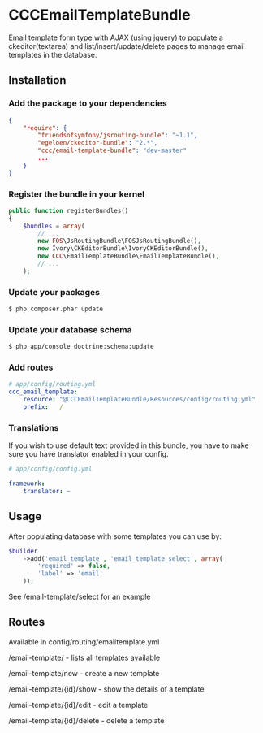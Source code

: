 CCCEmailTemplateBundle
===================

Email template form type with AJAX (using jquery) to populate a ckeditor(textarea) and list/insert/update/delete pages 
to manage email templates in the database.

Installation
------------

### Add the package to your dependencies

``` json
{
    "require": {
        "friendsofsymfony/jsrouting-bundle": "~1.1",
        "egeloen/ckeditor-bundle": "2.*",
        "ccc/email-template-bundle": "dev-master"
        ...
    }
}
```

### Register the bundle in your kernel

``` php
public function registerBundles()
{
    $bundles = array(
        // ...
        new FOS\JsRoutingBundle\FOSJsRoutingBundle(),
        new Ivory\CKEditorBundle\IvoryCKEditorBundle(),
        new CCC\EmailTemplateBundle\EmailTemplateBundle(),
        // ...
    );
```

### Update your packages

``` bash
$ php composer.phar update
```

### Update your database schema

``` bash
$ php app/console doctrine:schema:update
```

### Add routes

``` yaml
# app/config/routing.yml
ccc_email_template:
    resource: "@CCCEmailTemplateBundle/Resources/config/routing.yml"
    prefix:   /
```

### Translations

If you wish to use default text provided in this bundle, you have to make
sure you have translator enabled in your config.

``` yaml
# app/config/config.yml

framework:
    translator: ~
```

Usage
-----
After populating database with some templates you can use by:

``` php
$builder
    ->add('email_template', 'email_template_select', array(
        'required' => false,
        'label' => 'email'
    ));
```
See /email-template/select for an example

Routes
-----
Available in config/routing/emailtemplate.yml

/email-template/ - lists all templates available

/email-template/new - create a new template

/email-template/{id}/show - show the details of a template

/email-template/{id}/edit - edit a template

/email-template/{id}/delete - delete a template

